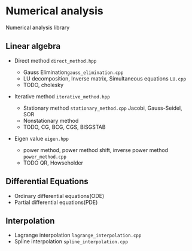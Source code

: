 # Numerical analysis

Numerical analysis library

## Linear algebra  
- Direct method `direct_method.hpp`
    - Gauss Elimination`gauss_elimination.cpp` 
    - LU decomposition, Inverse matrix, Simultaneous equations `LU.cpp` 
    - TODO, cholesky

- Iterative method `iterative_method.hpp`  
    - Stationary method `stationary_method.cpp` Jacobi, Gauss-Seidel, SOR    
    - Nonstationary method  
    - TODO, CG, BCG, CGS, BISGSTAB  


- Eigen value `eigen.hpp`
    - power method, power method shift, inverse power method `power_method.cpp`
    - TODO QR, Howseholder




## Differential Equations
- Ordinary differential equations(ODE)
- Partial differential equations(PDE)





## Interpolation
- Lagrange interpolation `lagrange_interpolation.cpp` 
- Spline interpolation `spline_interpolation.cpp` 
